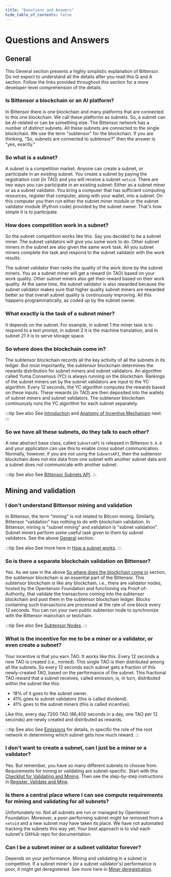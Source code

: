 ```yaml
---
title: "Questions and Answers"
hide_table_of_contents: false 
---
```


# Questions and Answers

## General

This General section presents a highly simplistic explanation of Bittensor. Do not expect to understand all the details after you read this Q and A section. Follow the links provided throughout this section for a more developer-level comprehension of the details. 

### Is Bittensor a blockchain or an AI platform?

In Bittensor there is one blockchain and many platforms that are connected to this one blockchain. We call these platforms as subnets. So, a subnet can be AI-related or can be something else. The Bittensor network has a number of distinct subnets. All these subnets are connected to the single blockchain. We use the term "subtensor" for the blockchain. If you are thinking, "So, subnets are connected to subtensor?" then the answer is "yes, exactly."

### So what is a subnet?

A subnet is a competition market. Anyone can create a subnet, or participate in an existing subnet. You create a subnet by paying the registration cost (in TAO) and you will receive a subnet `netuid`. There are two ways you can participate in an existing subnet: Either as a subnet miner or as a subnet validator. You bring a computer that has sufficient computing resources, register that computer, along with your wallet, into a subnet. On this computer you then run either the subnet miner module or the subnet validator module (Python code) provided by the subnet owner. That's how simple it is to participate.

### How does competition work in a subnet?

So the subnet competition works like this. Say you decided to be a subnet miner. The subnet validators will give you some work to do. Other subnet miners in the subnet are also given the same work task. All you subnet miners complete the task and respond to the subnet validator with the work results. 

The subnet validator then ranks the quality of the work done by the subnet miners. You as a subnet miner will get a reward (in TAO) based on your work quality. Other subnet miners also get their reward based on their work quality. At the same time, the subnet validator is also rewarded because the subnet validator makes sure that higher quality subnet miners are rewarded better so that overall subnet quality is continuously improving. All this happens programmatically, as coded up by the subnet owner. 

### What exactly is the task of a subnet miner?

It depends on the subnet. For example, in subnet 1 the miner task is to respond to a text prompt, in subnet 2 it is the machine translation, and in subnet 21 it is to serve storage space.

### So where does the blockchain come in?

The subtensor blockchain records all the key activity of all the subnets in its ledger. But most importantly, the subtensor blockchain determines the rewards distribution for subnet miners and subnet validators. An algorithm called Yuma Consensus (YC) is always running on the blockchain. Rankings of the subnet miners set by the subnet validators are input to the YC algorithm. Every 12 seconds, the YC algorithm computes the rewards based on these inputs. These rewards (in TAO) are then deposited into the wallets of subnet miners and subnet validators. The subtensor blockchain continuously runs the YC algorithm for each subnet separately.

:::tip See also
See [Introduction](./learn/introduction.md) and [Anatomy of Incentive Mechanism](./learn/anatomy-of-incentive-mechanism.md) next.
:::

### So we have all these subnets, do they talk to each other?

A new abstract base class, called `SubnetsAPI` is released in Bittensor `6.8.0` and your application can use this to enable cross subnet communication. Normally, however, if you are not using the `SubnetsAPI`, then the subtensor blockchain does not mix data from one subnet with another subnet data and a subnet does not communicate with another subnet. 

:::tip See also
See [Bittensor Subnets API](https://github.com/opentensor/bittensor/blob/master/README.md#bittensor-subnets-api).
:::

## Mining and validation

### I don't understand Bittensor mining and validation

In Bittensor, the term "mining" is not related to Bitcoin mining. Similarly, Bittensor "validation" has nothing to do with blockchain validation. In Bittensor, mining is "subnet mining" and validation is "subnet validation". Subnet miners perform some useful task given to them by subnet validators. See the above [General](#general) section. 

:::tip See also
See more here in [How a subnet works](learn/introduction.md#how-a-subnet-works). 
:::

### So is there a separate blockchain validation on Bittensor?

Yes. As we saw in the above [So where does the blockchain come in](#so-where-does-the-blockchain-come-in) section, the subtensor blockchain is an essential part of the Bittensor. This subtensor blockchain is like any blockchain, i.e., there are validator nodes, hosted by the Opentensor Foundation and functioning via Proof-of-Authority, that validate the transactions coming into the subtensor blockchain and post them in the subtensor blockchain ledger. Blocks containing such transactions are processed at the rate of one block every 12 seconds. You can run your own public subtensor node to synchronize with the Bittensor mainchain or testchain. 

:::tip See also
See [Subtensor Nodes](./subtensor-nodes/index.md). 
:::


### What is the incentive for me to be a miner or a validator, or even create a subnet? 

Your incentive is that you earn TAO. It works like this. Every 12 seconds a new TAO is created (i.e., minted). This single TAO is then distributed among all the subnets. So every 12 seconds each subnet gets a fraction of this newly-created TAO, based on the performance of the subnet. This fractional TAO reward that a subnet receives, called emission, is, in turn, distributed within the subnet like this: 
- 18% of it goes to the subnet owner.
- 41% goes to subnet validators (this is called dividend).
- 41% goes to the subnet miners (this is called incentive). 

Like this, every day 7200 TAO (86,400 seconds in a day, one TAO per 12 seconds) are newly created and distributed as rewards. 

:::tip See also
See [Emissions](./emissions.md) for details, in specific the role of the root network in determining which subnet gets how much reward.
:::

### I don't want to create a subnet, can I just be a miner or a validator?

Yes. But remember, you have so many different subnets to choose from. Requirements for mining or validating are subnet-specific. Start with this [Checklist for Validating and Mining](./subnets/checklist-for-validating-mining.md). Then see the step-by-step instructions in [Register, Validate and Mine](./subnets/register-validate-mine.md).

### Is there a central place where I can see compute requirements for mining and validating for all subnets?

Unfortunately no. Not all subnets are run or managed by Opentensor Foundation. Moreover, a poor-performing subnet might be removed from a `netuid` and a new subnet may have taken its place. We have not automated tracking the subnets this way yet. Your best approach is to visit each subnet's GitHub repo for documentation.

### Can I be a subnet miner or a subnet validator forever?

Depends on your performance. Mining and validating in a subnet is competitive. If a subnet miner's (or a subnet validator's) performance is poor, it might get deregistered. See more here in [Miner deregistration](./subnets/register-validate-mine.md#miner-deregistration). 
